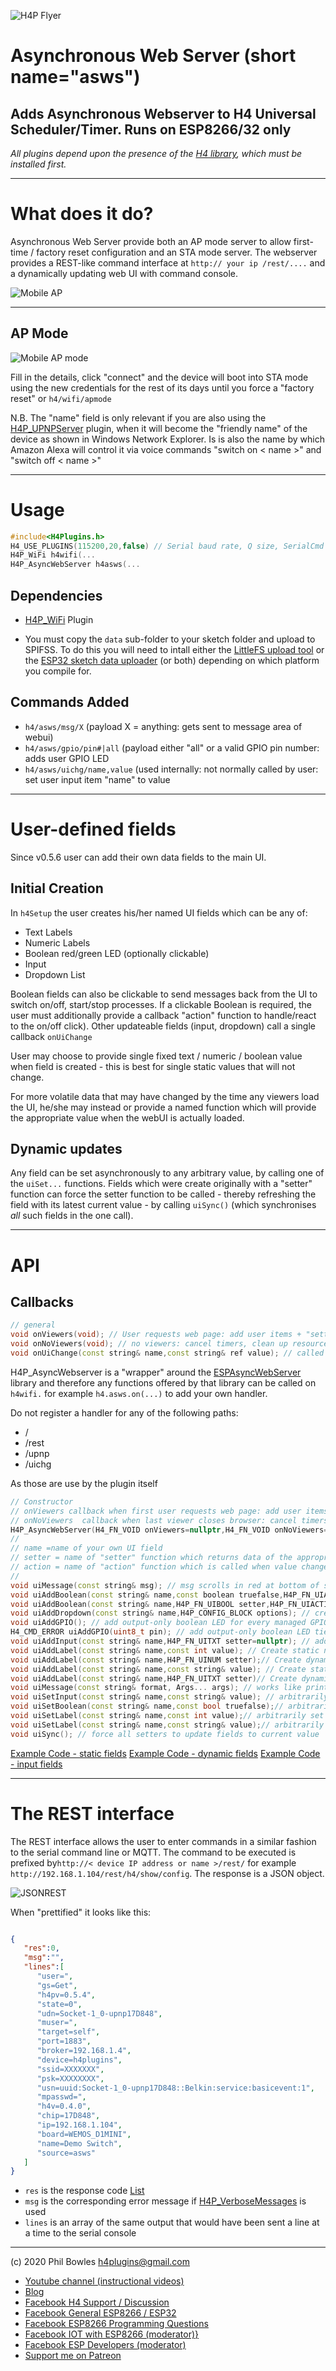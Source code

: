 ![H4P Flyer](/assets/HTTPLogo.jpg) 

# Asynchronous Web Server (short name="asws")
## Adds Asynchronous Webserver to H4 Universal Scheduler/Timer. Runs on ESP8266/32 only

*All plugins depend upon the presence of the [H4 library](https://github.com/philbowles/H4), which must be installed first.*

---

# What does it do?

Asynchronous Web Server provide both an AP mode server to allow first-time / factory reset configuration and an STA mode server.
The webserver provides a REST-like command interface at `http:// your ip /rest/....` and a dynamically updating web UI with command console.

![Mobile AP](/assets/webui056.jpg) 

---

## AP Mode

![Mobile AP mode](/assets/apmode.jpg) 

Fill in the details, click "connect" and the device will boot into STA mode using the new credentials for the rest of its days until you force a "factory reset" or `h4/wifi/apmode`

N.B. The "name" field is only relevant if you are also using the [H4P_UPNPServer](/things.md) plugin, when it will become the "friendly name" of the device as shown in Windows Network Explorer. Is is also the name by which Amazon Alexa will control it via voice commands "switch on < name >" and "switch off < name >"

---

# Usage

```cpp
#include<H4Plugins.h>
H4_USE_PLUGINS(115200,20,false) // Serial baud rate, Q size, SerialCmd autostop
H4P_WiFi h4wifi(...
H4P_AsyncWebServer h4asws(...
```

## Dependencies

* [H4P_WiFi](h4wifi.md) Plugin

* You must copy the `data` sub-folder to your sketch folder and upload to SPIFSS. To do this you will need to intall either the [LittleFS upload tool](https://github.com/earlephilhower/arduino-esp8266littlefs-plugin) or the [ESP32 sketch data uploader](https://github.com/me-no-dev/arduino-esp32fs-plugin) (or both) depending on which platform you compile for. 


## Commands Added

* `h4/asws/msg/X` (payload X = anything: gets sent to message area of webui)
* `h4/asws/gpio/pin#|all` (payload either "all" or a valid GPIO pin number: adds user GPIO LED
* `h4/asws/uichg/name,value` (used internally: not normally called by user: set user input item "name" to value
  
---

# User-defined fields

Since v0.5.6 user can add their own data fields to the main UI.

## Initial Creation

In `h4Setup` the user creates his/her named UI fields which can be any of:

* Text Labels
* Numeric Labels
* Boolean red/green LED (optionally clickable)
* Input
* Dropdown List

Boolean fields can also be clickable to send messages back from the UI to switch on/off, start/stop processes. If a clickable Boolean is required, the user must additionally provide a callback "action" function to handle/react to the on/off click). Other updateable fields (input, dropdown) call a single callback `onUiChange`

User may choose to provide single fixed text / numeric / boolean value when field is created - this is best for single static values that will not change.

For more volatile data that may have changed by the time any viewers load the UI, he/she may instead or provide a named function which will provide the appropriate value when the webUI is actually loaded.

## Dynamic updates

Any field can be set asynchronously to any arbitrary value, by calling one of the `uiSet...` functions. Fields which were create originally with a "setter" function can force the setter function to be called - thereby refreshing the field with its latest current value - by calling `uiSync()` (which synchronises *all* such fields in the one call).

---

# API

## Callbacks

```cpp
// general
void onViewers(void); // User requests web page: add user items + "setter" functions
void onNoViewers(void); // no viewers: cancel timers, clean up resources etc
void onUiChange(const string& name,const string& ref value); // called when user item <name> changes value
```

H4P_AsyncWebserver is a "wrapper" around the [ESPAsyncWebServer](https://github.com/philbowles/ESPAsyncWebServer) library and therefore any functions offered by that library can be called on `h4wifi.` for example `h4.asws.on(...)` to add your own handler.

Do not register a handler for any of the following paths:

* / 
* /rest
* /upnp
* /uichg

As those are use by the plugin itself

```cpp
// Constructor
// onViewers callback when first user requests web page: add user items + "setter" functions
// onNoViewers  callback when last viewer closes browser: cancel timers, clean up resources etc
H4P_AsyncWebServer(H4_FN_VOID onViewers=nullptr,H4_FN_VOID onNoViewers=nullptr):
//
// name =name of your own UI field
// setter = name of "setter" function which returns data of the appropriate type to popultae the field when web page requested
// action = name of "action" function which is called when value changes. If defulted, field is not user-clickable
// 
void uiMessage(const string& msg); // msg scrolls in red at bottom of screen 
void uiAddBoolean(const string& name,const boolean truefalse,H4P_FN_UIACTIVE action=nullptr); // create static boolean LED
void uiAddBoolean(const string& name,H4P_FN_UIBOOL setter,H4P_FN_UIACTIVE action=nullptr); // dynamic bool set on demand by setter function
void uiAddDropdown(const string& name,H4P_CONFIG_BLOCK options); // create dropdown list of OPTION/VALUE pairs (see onUiChange callback)
void uiAddGPIO(); // add output-only boolean LED for every managed GPIO pin
H4_CMD_ERROR uiAddGPIO(uint8_t pin); // add output-only boolean LED tied to GPIO pin. Returns H4_CMD_OUT_OF_BOUNDS if not a valid pin
void uiAddInput(const string& name,H4P_FN_UITXT setter=nullptr); // add input field with optional intial value dynamically set (see onUiChange callback)
void uiAddLabel(const string& name,const int value); // Create static numeric label 
void uiAddLabel(const string& name,H4P_FN_UINUM setter);// Create dynamic numeric label set on demand by setter function
void uiAddLabel(const string& name,const string& value); // Create static text label 
void uiAddLabel(const string& name,H4P_FN_UITXT setter)// Create dynamic text label set on demand by setter function
void uiMessage(const string& format, Args... args); // works like printf to send message to scrolling alert area of UI in red
void uiSetInput(const string& name,const string& value); // arbitrarily set input field to value
void uiSetBoolean(const string& name,const bool truefalse);// arbitrarily set boolean to true or false
void uiSetLabel(const string& name,const int value);// arbitrarily set numeric value
void uiSetLabel(const string& name,const string& value);// arbitrarily set text field to value
void uiSync(); // force all setters to update fields to current value

```

[Example Code - static fields](../examples/WEBUI/WebUI_StaticFields/WebUI_StaticFields.ino)
[Example Code - dynamic fields](../examples/WEBUI/WebUI_DynamicFields/WebUI_DynamicFields.ino)
[Example Code - input fields](../examples/WEBUI/WebUI_InputFields/WebUI_InputFields.ino)

---

# The REST interface

The REST interface allows the user to enter commands in a similar fashion to the serial command line or MQTT. The command to be executed is prefixed by`http://< device IP address or name >/rest/` for example `http://192.168.1.104/rest/h4/show/config`. The response is a JSON object.

![JSONREST](../assets/rest.jpg)

When "prettified" it looks like this:

```json

{ 
   "res":0,
   "msg":"",
   "lines":[ 
      "user=",
      "gs=Get",
      "h4pv=0.5.4",
      "state=0",
      "udn=Socket-1_0-upnp17D848",
      "muser=",
      "target=self",
      "port=1883",
      "broker=192.168.1.4",
      "device=h4plugins",
      "ssid=XXXXXXX",
      "psk=XXXXXXXX",
      "usn=uuid:Socket-1_0-upnp17D848::Belkin:service:basicevent:1",
      "mpasswd=",
      "h4v=0.4.0",
      "chip=17D848",
      "ip=192.168.1.104",
      "board=WEMOS_D1MINI",
      "name=Demo Switch",
      "source=asws"
   ]
}
```

* `res` is the response code [List](h4vm.md)
* `msg` is the corresponding error message if [H4P_VerboseMessages](h4vm.md) is used
* `lines` is an array of the same output that would have been sent a line at a time to the serial console

---

(c) 2020 Phil Bowles h4plugins@gmail.com

* [Youtube channel (instructional videos)](https://www.youtube.com/channel/UCYi-Ko76_3p9hBUtleZRY6g)
* [Blog](https://8266iot.blogspot.com)
* [Facebook H4  Support / Discussion](https://www.facebook.com/groups/444344099599131/)
* [Facebook General ESP8266 / ESP32](https://www.facebook.com/groups/2125820374390340/)
* [Facebook ESP8266 Programming Questions](https://www.facebook.com/groups/esp8266questions/)
* [Facebook IOT with ESP8266 (moderator)}](https://www.facebook.com/groups/1591467384241011/)
* [Facebook ESP Developers (moderator)](https://www.facebook.com/groups/ESP8266/)
* [Support me on Patreon](https://patreon.com/esparto)

